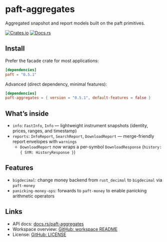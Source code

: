 paft-aggregates
===============

Aggregated snapshot and report models built on the paft primitives.

[![Crates.io](https://img.shields.io/crates/v/paft-aggregates)](https://crates.io/crates/paft-aggregates)
[![Docs.rs](https://docs.rs/paft-aggregates/badge.svg)](https://docs.rs/paft-aggregates)

Install
-------

Prefer the facade crate for most applications:

```toml
[dependencies]
paft = "0.5.1"
```

Advanced (direct dependency, minimal features):

```toml
[dependencies]
paft-aggregates = { version = "0.5.1", default-features = false }
```

What’s inside
--------------

- `info`: `FastInfo`, `Info` — lightweight instrument snapshots (identity, prices, ranges, and timestamp)
- `reports`: `InfoReport`, `SearchReport`, `DownloadReport` — merge-friendly report envelopes with `warnings`
  - `DownloadReport` now wraps a per-symbol `DownloadResponse` (`history: { SYM: HistoryResponse }`)

Features
--------

- `bigdecimal`: change money backend from `rust_decimal` to `bigdecimal` via `paft-money`
- `panicking-money-ops`: forwards to `paft-money` to enable panicking arithmetic operators

Links
-----

- API docs: [docs.rs/paft-aggregates](https://docs.rs/paft-aggregates)
- Workspace overview: [GitHub: workspace README](https://github.com/paft-rs/paft/blob/main/README.md)
- License: [GitHub: LICENSE](https://github.com/paft-rs/paft/blob/main/LICENSE)

